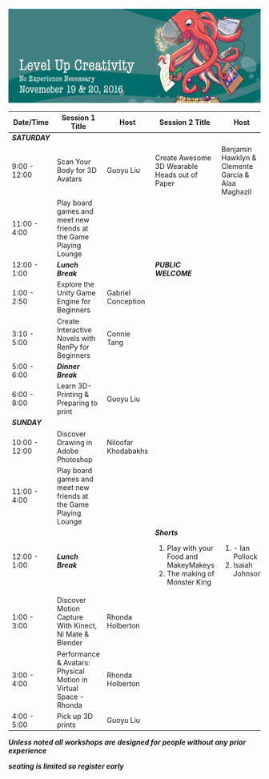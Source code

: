 ![Game Dev Boot Camp Banner](banner.png "LGame Dev Boot Camp Banner")


| Date/Time 	| Session 1 Title  	| Host 	| Session 2 Title 	|Host| Notes	|
|----|----|----|----|---|---|
| ***SATURDAY*** 	 |  	|  	|  	|  	|  	|
| 9:00 - 12:00 	   | Scan Your Body for 3D Avatars 	| Guoyu Liu 	|  	Create Awesome 3D Wearable Heads out of Paper 	| Benjamin Hawklyn & Clemente Garcia & Alaa Maghazil  	|  	|
| 11:00 - 4:00 	   | Play board games and meet new friends at the Game Playing Lounge  	|  	| |  	|
| 12:00 - 1:00 	   | ***Lunch Break*** 	|  	| ***PUBLIC WELCOME***	|  	|
| 1:00 - 2:50 	    | Explore the Unity Game Engine for Beginners 	| Gabriel Conception 	|  	|  	|  	|
| 3:10 - 5:00 	    | Create Interactive Novels with RenPy for Beginners 	| Connie Tang 	|  	|  	|  	|
| 5:00 - 6:00      | ***Dinner Break***	|  	|  	|  	|  	|
| 6:00 - 8:00     	| Learn 3D-Printing	 & Preparing to print 	| Guoyu Liu 	|  	|  	|  	|
| ***SUNDAY***	    |  	|  	|  	|  	|  	|
| 10:00 - 12:00   	| Discover Drawing in Adobe Photoshop | Niloofar Khodabakhs 	|  	|  	|  	|
| 11:00 - 4:00 	   | Play board games and meet new friends at the Game Playing Lounge  	|  	| |  	|
| 12:00 - 1:00 	   | ***Lunch Break*** 	|  	|  ***Shorts*** <ol><li>Play with your Food and MakeyMakeys</li> <li>The making of Monster King</li></ol>	| <ol><li> - Ian Pollock </li><li>Isaiah Johnson</li></ol>	|  	|
| 1:00 - 3:00     	| Discover Motion Capture With Kinect, Ni Mate & Blender 	| Rhonda Holberton 	|  	|  	|  	|
| 3:00 - 4:00     	| Performance & Avatars: Physical Motion in Virtual Space - Rhonda 	| Rhonda Holberton 	|  	|  	|  	|
| 4:00 - 5:00 	    | Pick up 3D prints 	| Guoyu Liu 	|  	|  	|  	|

***Unless noted all workshops are designed for people without any prior experience***

***seating is limited so register early***

